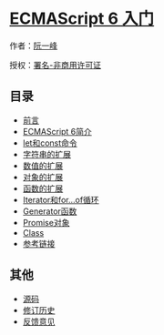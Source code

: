# [ECMAScript 6 入门]()

作者：[阮一峰](http://www.ruanyifeng.com)

授权：<a rel="license" href="http://creativecommons.org/licenses/by-nc/4.0/">署名-非商用许可证</a>

## 目录
- [前言](#README)
- [ECMAScript 6简介](#docs/intro)
- [let和const命令](#docs/let)
- [字符串的扩展](#docs/string)
- [数值的扩展](#docs/number)
- [对象的扩展](#docs/object)
- [函数的扩展](#docs/function)
- [Iterator和for...of循环](#docs/iterator)
- [Generator函数](#docs/generator)
- [Promise对象](#docs/promise)
- [Class](#docs/class)
- [参考链接](#docs/reference)

## 其他
- [源码](http://github.com/ruanyf/es6tutorial/)
- [修订历史](https://github.com/ruanyf/es6tutorial/commits/gh-pages)
- [反馈意见](https://github.com/ruanyf/es6tutorial/issues)
